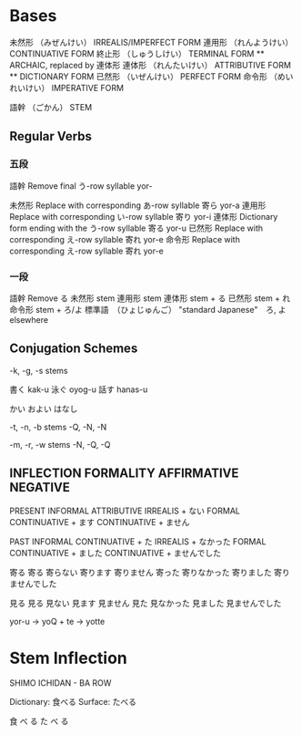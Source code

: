 
# Bases

未然形  （みぜんけい）      IRREALIS/IMPERFECT FORM
連用形  （れんようけい）    CONTINUATIVE FORM
終止形  （しゅうしけい）    TERMINAL FORM               ** ARCHAIC, replaced by 連体形
連体形  （れんたいけい）    ATTRIBUTIVE FORM            ** DICTIONARY FORM
已然形  （いぜんけい）      PERFECT FORM
命令形  （めいれいけい）    IMPERATIVE FORM

語幹    （ごかん）          STEM

## Regular Verbs

### 五段

語幹        Remove final う-row syllable                                yor-

未然形      Replace with corresponding あ-row syllable          寄ら    yor-a
連用形      Replace with corresponding い-row syllable          寄り    yor-i
連体形      Dictionary form ending with the う-row syllable     寄る    yor-u
已然形      Replace with corresponding え-row syllable          寄れ    yor-e
命令形      Replace with corresponding え-row syllable          寄れ    yor-e


### 一段

語幹        Remove る
未然形      stem
連用形      stem
連体形      stem + る
已然形      stem + れ
命令形      stem + ろ/よ    標準語　（ひょじゅんご） "standard Japanese"　ろ, よ elsewhere


## Conjugation Schemes

-k, -g, -s stems

書く kak-u          泳ぐ oyog-u          話す hanas-u

かい                およい              はなし

-t, -n, -b stems
-Q, -N, -N

-m, -r, -w stems
-N, -Q, -Q


INFLECTION      FORMALITY       AFFIRMATIVE             NEGATIVE
-----------------------------------------------------------------------
PRESENT         INFORMAL        ATTRIBUTIVE             IRREALIS + ない
                FORMAL          CONTINUATIVE + ます     CONTINUATIVE + ません

PAST            INFORMAL        CONTINUATIVE + た       IRREALIS + なかった
                FORMAL          CONTINUATIVE + ました   CONTINUATIVE + ませんでした


寄る                            寄る                    寄らない
                                寄ります                寄りません
                                寄った                  寄りなかった
                                寄りました              寄りませんでした

見る                            見る                    見ない
                                見ます                  見ません
                                見た                    見なかった
                                見ました                見ませんでした

yor-u -> yoQ + te -> yotte

# Stem Inflection

SHIMO ICHIDAN - BA ROW

Dictionary: 食べる
Surface:    たべる

食 べ る
た べ る
